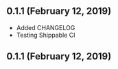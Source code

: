 ## 0.1.1 (February 12, 2019)
  - Added CHANGELOG
  - Testing Shippable CI

## 0.1.1 (February 12, 2019)


